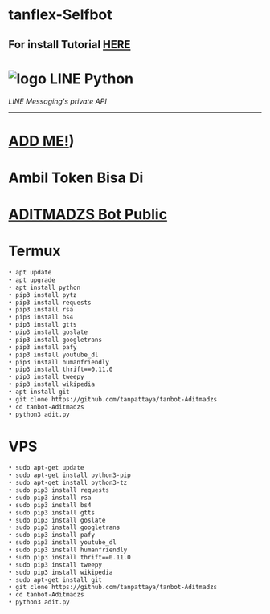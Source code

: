 # tanflex-Selfbot
## For install Tutorial [HERE](https://www.youtube.com/watch?v=v_h-t8iGYzQ&t=28s)
# ![logo](LINE-sm.png) LINE Python

*LINE Messaging's private API*

----
# [ADD ME!](https://line.me/R/ti/p/~ptatan1983'))
# Ambil Token Bisa Di
# [ADITMADZS Bot Public](line.me/ti/p/~botaditmadzs)

# Termux

``` sh
• apt update
• apt upgrade
• apt install python
• pip3 install pytz
• pip3 install requests
• pip3 install rsa
• pip3 install bs4
• pip3 install gtts
• pip3 install goslate
• pip3 install googletrans
• pip3 install pafy
• pip3 install youtube_dl
• pip3 install humanfriendly
• pip3 install thrift==0.11.0
• pip3 install tweepy
• pip3 install wikipedia
• apt install git
• git clone https://github.com/tanpattaya/tanbot-Aditmadzs
• cd tanbot-Aditmadzs
• python3 adit.py
```

# VPS 
```sh
• sudo apt-get update
• sudo apt-get install python3-pip 
• sudo apt-get install python3-tz 
• sudo pip3 install requests
• sudo pip3 install rsa  
• sudo pip3 install bs4 
• sudo pip3 install gtts 
• sudo pip3 install goslate 
• sudo pip3 install googletrans  
• sudo pip3 install pafy 
• sudo pip3 install youtube_dl 
• sudo pip3 install humanfriendly 
• sudo pip3 install thrift==0.11.0 
• sudo pip3 install tweepy 
• sudo pip3 install wikipedia 
• sudo apt-get install git 
• git clone https://github.com/tanpattaya/tanbot-Aditmadzs
• cd tanbot-Aditmadzs 
• python3 adit.py 
```
